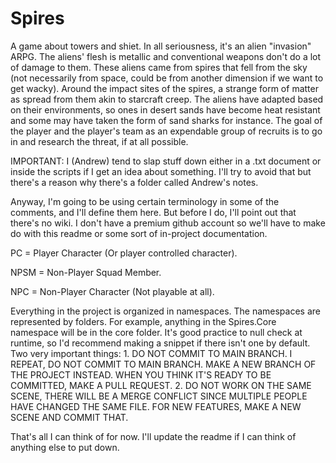 # Spires
A game about towers and shiet. In all seriousness, it's an alien "invasion" ARPG. The aliens' flesh is metallic and conventional weapons don't do a lot of damage to them. These aliens came from spires that fell from the sky (not necessarily from space, could be from another dimension if we want to get wacky). Around the impact sites of the spires, a strange form of matter as spread from them akin to starcraft creep. The aliens have adapted based on their environments, so ones in desert sands have become heat resistant and some may have taken the form of sand sharks for instance. The goal of the player and the player's team as an expendable group of recruits is to go in and research the threat, if at all possible.

IMPORTANT: I (Andrew) tend to slap stuff down either in a .txt document or inside the scripts if I get an idea about something. I'll try to avoid that but there's a reason why there's a folder called Andrew's notes.

Anyway, I'm going to be using certain terminology in some of the comments, and I'll define them here. But before I do, I'll point out that there's no wiki. I don't have a premium github account so we'll have to make do with this readme or some sort of in-project documentation.

PC = Player Character (Or player controlled character).

NPSM = Non-Player Squad Member.

NPC = Non-Player Character (Not playable at all).

Everything in the project is organized in namespaces. The namespaces are represented by folders. For example, anything in the Spires.Core namespace will be in the core folder. It's good practice to null check at runtime, so I'd recommend making a snippet if there isn't one by default. Two very important things: 1. DO NOT COMMIT TO MAIN BRANCH. I REPEAT, DO NOT COMMIT TO MAIN BRANCH. MAKE A NEW BRANCH OF THE PROJECT INSTEAD. WHEN YOU THINK IT'S READY TO BE COMMITTED, MAKE A PULL REQUEST. 2. DO NOT WORK ON THE SAME SCENE, THERE WILL BE A MERGE CONFLICT SINCE MULTIPLE PEOPLE HAVE CHANGED THE SAME FILE. FOR NEW FEATURES, MAKE A NEW SCENE AND COMMIT THAT.

That's all I can think of for now. I'll update the readme if I can think of anything else to put down.
